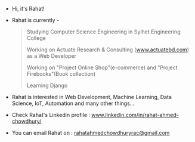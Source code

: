 - Hi, it's Rahat!

- Rahat is currently - 

  > Studying Computer Science Engineering in Sylhet Engineering College
  >
  > Working on Actuate Research & Consulting (www.actuatebd.com) as a Web Developer
  >
  > Working on "Project Online Shop"(e-commerce) and "Project Firebooks"(Book collection)
  >
  > Learning Django

- Rahat is interested in Web Development, Machine Learning, Data Science, IoT, Automation and many other things...

- Check Rahat's Linkedin profile : www.linkedin.com/in/rahat-ahmed-chowdhury/ 

- You can email Rahat on : rahatahmedchowdhuryrac@gmail.com
